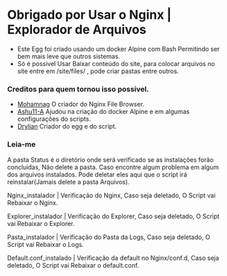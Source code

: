 # Obrigado por Usar o Nginx | Explorador de Arquivos 

* Este Egg foi criado usando um docker Alpine com Bash Permitindo ser bem mais leve que outros sistemas.
* Só é possivel Usar Baixar conteúdo do site, para colocar arquivos no site entre em /site/files/ , pode criar pastas entre outros.

### Creditos para quem tornou isso possivel. 

* [Mohamnag](https://github.com/mohamnag/nginx-file-browser) O criador do Nginx File Browser.
* [Ashu11-A](https://github.com/Ashu11-A/) Ajudou na criação do docker Alpine e em algumas configurações do scripts.
* [Drylian](https://github.com/drylian) Criador do egg e do script.

### Leia-me
A pasta Status é o diretório onde será verificado se as instalações forão concluidas, Não delete a pasta.
Caso encontre algum problema em algum dos arquivos instalados.
Pode deletar eles aqui que o script irá reinstalar(Jamais delete a pasta Arquivos).

Nginx_instalador | Verificação do Nginx, Caso seja deletado, O Script vai Rebaixar o Nginx.

Explorer_instalador | Verificação do Explorer, Caso seja deletado, O Script vai Rebaixar o Explorer.

Pasta_instalador | Verificação do Pasta da Logs, Caso seja deletado, O Script vai Rebaixar o Logs.

Default.conf_instalado | Verificação da default no Nginx/conf.d, Caso seja deletado, O Script vai Rebaixar o default.conf.
